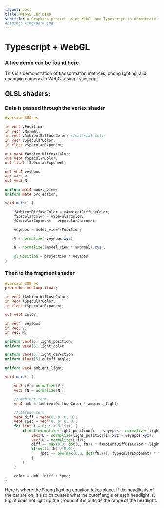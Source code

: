 ```yaml
---
layout: post
title: WebGL Car Demo
subtitle: A Graphics project using WebGL and Typescript to demontrate transformation matrices, Phong lighting, and camera controls
#bigimg: /img/path.jpg
---
```


# Typescript + WebGL
### A live demo can be found <a href="https://kkrohn18.github.io/CarWebGL/index.html"> here</a>

This is a demonstration of transormation matrices, phong lighting, and changing cameras in WebGL using Typescript

## GLSL shaders: 
### Data is passed through the vertex shader
```glsl
#version 300 es

in vec4 vPosition;
in vec4 vNormal;
in vec4 vAmbientDiffuseColor; //material color
in vec4 vSpecularColor;
in float vSpecularExponent;

out vec4 fAmbientDiffuseColor;
out vec4 fSpecularColor;
out float fSpecularExponent;

out vec4 veyepos;
out vec3 V;
out vec3 N;

uniform mat4 model_view;
uniform mat4 projection;

void main() {

    fAmbientDiffuseColor = vAmbientDiffuseColor;
    fSpecularColor = vSpecularColor;
    fSpecularExponent = vSpecularExponent;

    veyepos = model_view*vPosition;

    V = normalize(-veyepos.xyz);

    N = normalize((model_view * vNormal).xyz);

    gl_Position = projection * veyepos;
}
```
### Then to the fragment shader
```glsl
#version 300 es
precision mediump float;

in vec4 fAmbientDiffuseColor;
in vec4 fSpecularColor;
in float fSpecularExponent;

out vec4 color;

in vec4  veyepos;
in vec3 V;
in vec3 N;

uniform vec4[5] light_position;
uniform vec4[5] light_color;

uniform vec4[5] light_direction;
uniform float[5] cutoff_angle;

uniform vec4 ambient_light;

void main() {

    vec3 fV = normalize(V);
    vec3 fN = normalize(N);

    // ambient term
    vec4 amb = fAmbientDiffuseColor * ambient_light;

    //diffuse term
    vec4 diff = vec4(0, 0, 0, 0);
    vec4 spec = vec4(0, 0, 0, 0);
    for (int i = 0; i < 5; i++) {
        if(dot(normalize(light_position[i] - veyepos), normalize(-light_direction[i])) >= cutoff_angle[i]) {
            vec3 L = normalize(light_position[i].xyz - veyepos.xyz);
            vec3 H = normalize(L+fV);
            diff += max(0.0, dot(L, fN)) * fAmbientDiffuseColor * light_color[i];
            if(dot(L,fN) > 0.0){
                spec += pow(max(0.0, dot(fN,H)), fSpecularExponent) * fSpecularColor * light_color[i];
            }
        }
    }

    color = amb + diff + spec;
}
```
Here is where the Phong lighting equation takes place. 
If the headlights of the car are on, it also calculates what the cutoff angle of each headlight is. E.g. it does not light up the ground if it is outside the range of the headlight.
